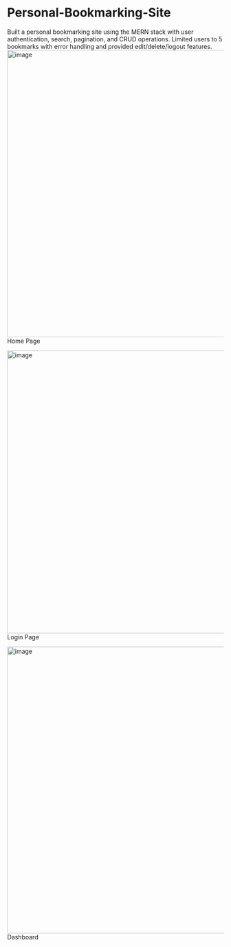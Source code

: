 # Personal-Bookmarking-Site
Built a personal bookmarking site using the MERN stack with user authentication, search, pagination, and CRUD operations. Limited users to 5 bookmarks with error handling and provided edit/delete/logout features. 
<img width="1312" height="666" alt="image" src="https://github.com/user-attachments/assets/bda41752-5f9a-4430-8523-993c6be9b1fc" /> Home Page

<img width="1325" height="656" alt="image" src="https://github.com/user-attachments/assets/eb54f8cb-3693-4396-8327-6d80c26cab54" /> Login Page

<img width="1315" height="665" alt="image" src="https://github.com/user-attachments/assets/4febd0fa-3195-4ba9-a645-6969f52e1d59" />  Dashboard


